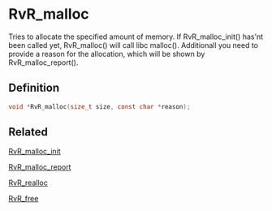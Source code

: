 # RvR_malloc

Tries to allocate the specified amount of memory. If RvR_malloc_init() has'nt been called yet, RvR_malloc() will call libc malloc(). Additionall you need to provide a reason for the allocation, which will be shown by RvR_malloc_report().

## Definition

```c
void *RvR_malloc(size_t size, const char *reason);
```

## Related

[RvR_malloc_init](/rvr/rvr/malloc_init)

[RvR_malloc_report](/rvr/rvr/malloc_report)

[RvR_realloc](/rvr/rvr/realloc)

[RvR_free](/rvr/rvr/free)

